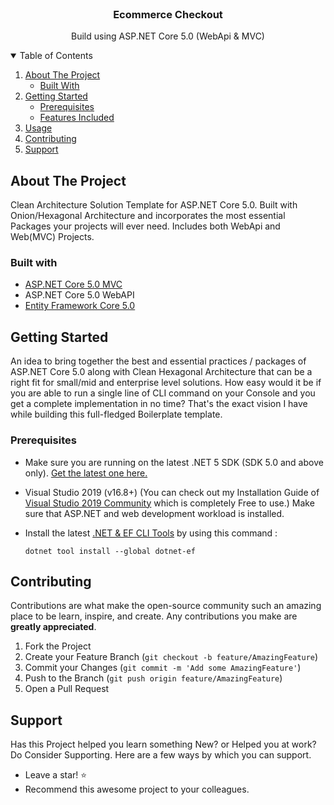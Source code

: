 ﻿
<br />
<p align="center">

  <h3 align="center">Ecommerce Checkout</h3>

  <p align="center">
    Build using ASP.NET Core 5.0 (WebApi & MVC)
    <br />
  </p>
</p>

<!-- TABLE OF CONTENTS -->
<details open="open">
  <summary>Table of Contents</summary>
  <ol>
    <li>
      <a href="#about-the-project">About The Project</a>
      <ul>
        <li><a href="#built-with">Built With</a></li>
      </ul>
    </li>
    <li>
      <a href="#getting-started">Getting Started</a>
      <ul>
        <li><a href="#prerequisites">Prerequisites</a></li>
        <li><a href="#features-included">Features Included</a></li>
      </ul>
    </li>
    <li><a href="#usage">Usage</a></li>
    <li><a href="#contributing">Contributing</a></li>
    <li><a href="#support">Support</a></li>
  </ol>
</details>

## About The Project

Clean Architecture Solution Template for ASP.NET Core 5.0. Built with Onion/Hexagonal Architecture and incorporates the most essential Packages your projects will ever need. Includes both WebApi and Web(MVC) Projects.

### Built with

-   [ASP.NET Core 5.0 MVC](https://dotnet.microsoft.com/learn/aspnet/what-is-aspnet-core)
-   ASP.NET Core 5.0 WebAPI
-   [Entity Framework Core 5.0](https://docs.microsoft.com/en-us/ef/core/)

## Getting Started

An idea to bring together the best and essential practices / packages of ASP.NET Core 5.0 along with Clean Hexagonal Architecture that can be a right fit for small/mid and enterprise level solutions.
How easy would it be if you are able to run a single line of CLI command on your Console and you get a complete implementation in no time? That's the exact vision I have while building this full-fledged Boilerplate template.

### Prerequisites

-   Make sure you are running on the latest .NET 5 SDK (SDK 5.0 and above only). [Get the latest one here.](https://dotnet.microsoft.com/download/dotnet/5.0)

-   Visual Studio 2019 (v16.8+) (You can check out my Installation Guide of [Visual Studio 2019 Community](https://code.com/blog/install-visual-studio-2019-community/) which is completely Free to use.) Make sure that ASP.NET and web development workload is installed.

-   Install the latest [.NET & EF CLI Tools](https://docs.microsoft.com/en-us/ef/core/cli/dotnet) by using this command :

    ```.NET Core CLI
    dotnet tool install --global dotnet-ef
    ```


## Contributing

Contributions are what make the open-source community such an amazing place to be learn, inspire, and create. Any contributions you make are **greatly appreciated**.

1. Fork the Project
2. Create your Feature Branch (`git checkout -b feature/AmazingFeature`)
3. Commit your Changes (`git commit -m 'Add some AmazingFeature'`)
4. Push to the Branch (`git push origin feature/AmazingFeature`)
5. Open a Pull Request


## Support

Has this Project helped you learn something New? or Helped you at work? Do Consider Supporting. Here are a few ways by which you can support.

-   Leave a star! ⭐️
-   Recommend this awesome project to your colleagues.




